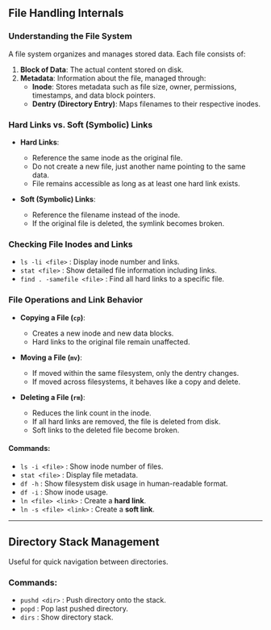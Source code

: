 ## File Handling Internals

### Understanding the File System

A file system organizes and manages stored data. Each file consists of:

1. **Block of Data**: The actual content stored on disk.
2. **Metadata**: Information about the file, managed through:
   - **Inode**: Stores metadata such as file size, owner, permissions, timestamps, and data block pointers.
   - **Dentry (Directory Entry)**: Maps filenames to their respective inodes.

### Hard Links vs. Soft (Symbolic) Links

- **Hard Links**:
  - Reference the same inode as the original file.
  - Do not create a new file, just another name pointing to the same data.
  - File remains accessible as long as at least one hard link exists.

- **Soft (Symbolic) Links**:
  - Reference the filename instead of the inode.
  - If the original file is deleted, the symlink becomes broken.

### Checking File Inodes and Links

- `ls -li <file>` : Display inode number and links.
- `stat <file>` : Show detailed file information including links.
- `find . -samefile <file>` : Find all hard links to a specific file.

### File Operations and Link Behavior

- **Copying a File (`cp`)**:
  - Creates a new inode and new data blocks.
  - Hard links to the original file remain unaffected.

- **Moving a File (`mv`)**:
  - If moved within the same filesystem, only the dentry changes.
  - If moved across filesystems, it behaves like a copy and delete.

- **Deleting a File (`rm`)**:
  - Reduces the link count in the inode.
  - If all hard links are removed, the file is deleted from disk.
  - Soft links to the deleted file become broken.

#### Commands:

- `ls -i <file>` : Show inode number of files.
- `stat <file>` : Display file metadata.
- `df -h` : Show filesystem disk usage in human-readable format.
- `df -i` : Show inode usage.
- `ln <file> <link>` : Create a **hard link**.
- `ln -s <file> <link>` : Create a **soft link**.

---
## Directory Stack Management

Useful for quick navigation between directories.

### Commands:

- `pushd <dir>` : Push directory onto the stack.
- `popd` : Pop last pushed directory.
- `dirs` : Show directory stack.




